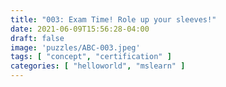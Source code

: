 ```yaml
---
title: "003: Exam Time! Role up your sleeves!"
date: 2021-06-09T15:56:28-04:00
draft: false
image: 'puzzles/ABC-003.jpeg'
tags: [ "concept", "certification" ]
categories: [ "helloworld", "mslearn" ]
---
```


